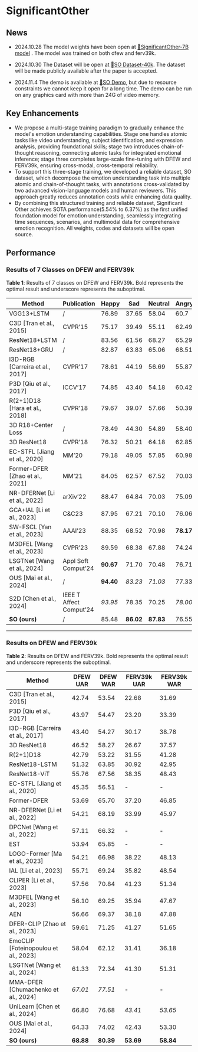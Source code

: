 # SignificantOther

## News
* 2024.10.28 The model weights have been open at [🤗SignificantOther-7B model](https://huggingface.co/spaces/Ice-lemon/SignificantOtherDemo/tree/main) . The model was trained on both dfew and ferv39k.

* 2024.10.30 The Dataset will be open at [🤗SO Dataset-40k](https://huggingface.co/datasets/Ice-lemon/SOdataset/tree/main). The dataset will be made publicly available after the paper is accepted.

* 2024.11.4 The demo is available at [🤗SO Demo](https://huggingface.co/spaces/Ice-lemon/SignificantOtherDemo), but due to resource constraints we cannot keep it open for a long time. The demo can be run on any graphics card with more than 24G of video memory.

## Key Enhancements

* We propose a multi-stage training paradigm to gradually enhance the model's emotion understanding capabilities. Stage one handles atomic tasks like video understanding, subject identification, and expression analysis, providing foundational skills; stage two introduces chain-of-thought reasoning, connecting atomic tasks for integrated emotional inference; stage three completes large-scale fine-tuning with DFEW and FERV39k, ensuring cross-modal, cross-temporal reliability.
* To support this three-stage training, we developed a reliable dataset, SO dataset, which decompose the emotion understanding task into multiple atomic and chain-of-thought tasks, with annotations cross-validated by two advanced vision-language models and human reviewers. This approach greatly reduces annotation costs while enhancing data quality.
* By combining this structured training and reliable dataset, Significant Other achieves SOTA performance(5.54\% to 6.37\%) as the first unified foundation model for emotion understanding, seamlessly integrating time sequences, scenarios, and multimodal data for comprehensive emotion recognition. All weights, codes and datasets will be open source.

## Performance

### Results of 7 Classes on DFEW and FERV39k

**Table 1**: Results of 7 classes on DFEW and FERV39k. Bold represents the optimal result and underscore represents the suboptimal.

| Method              | Publication                | Happy   | Sad     | Neutral | Angry   | Surprise | Disgust | Fear   | UAR   | WAR   |
|---------------------|----------------------------|---------|---------|---------|---------|----------|---------|--------|-------|-------|
| VGG13+LSTM          | /                          | 76.89   | 37.65   | 58.04   | 60.7    | 43.70    | 0.00    | 19.73  | 42.39 | 53.70 |
| C3D [Tran et al., 2015] | CVPR’15                 | 75.17   | 39.49   | 55.11   | 62.49   | 45.00    | 1.38    | 20.51  | 42.74 | 53.54 |
| ResNet18+LSTM       | /                          | 83.56   | 61.56   | 68.27   | 65.29   | 51.26    | 0.00    | 29.34  | 51.32 | 63.85 |
| ResNet18+GRU        | /                          | 82.87   | 63.83   | 65.06   | 68.51   | 52.00    | 0.86    | 30.14  | 51.68 | 64.02 |
| I3D-RGB [Carreira et al., 2017] | CVPR’17         | 78.61   | 44.19   | 56.69   | 55.87   | 45.88    | 2.07    | 20.51  | 43.40 | 54.27 |
| P3D [Qiu et al., 2017] | ICCV’17                 | 74.85   | 43.40   | 54.18   | 60.42   | 50.99    | 0.69    | 23.28  | 43.97 | 54.47 |
| R(2+1)D18 [Hara et al., 2018] | CVPR’18          | 79.67   | 39.07   | 57.66   | 50.39   | 48.26    | 3.45    | 21.06  | 42.79 | 53.22 |
| 3D R18+Center Loss  | /                          | 78.49   | 44.30   | 54.89   | 58.40   | 52.35    | 0.69    | 25.28  | 44.91 | 55.48 |
| 3D ResNet18         | CVPR’18                    | 76.32   | 50.21   | 64.18   | 62.85   | 47.52    | 0.00    | 24.56  | 46.52 | 58.27 |
| EC-STFL [Jiang et al., 2020] | MM’20             | 79.18   | 49.05   | 57.85   | 60.98   | 46.15    | 2.76    | 21.51  | 45.35 | 56.51 |
| Former-DFER [Zhao et al., 2021] | MM’21          | 84.05   | 62.57   | 67.52   | 70.03   | 56.43    | 3.45    | 31.78  | 53.69 | 65.70 |
| NR-DFERNet [Li et al., 2022] | arXiv’22          | 88.47   | 64.84   | 70.03   | 75.09   | 61.60    | 0.00    | 19.43  | 54.21 | 68.19 |
| GCA+IAL [Li et al., 2023] | C&C23                | 87.95   | 67.21   | 70.10   | 76.06   | 62.22    | 0.00    | 26.44  | 55.71 | 69.24 |
| SW-FSCL [Yan et al., 2023] | AAAI’23             | 88.35   | 68.52   | 70.98   | **78.17** | 64.25  | 1.42    | 28.66  | 57.25 | 70.81 |
| M3DFEL [Wang et al., 2023] | CVPR’23             | 89.59   | 68.38   | 67.88   | 74.24   | 59.69    | 0.00    | 31.64  | 56.10 | 69.25 |
| LSGTNet [Wang et al., 2024] | Appl Soft Comput’24 | **90.67** | 71.70 | 70.48   | 76.71   | _65.01_  | 14.48   | 40.24  | 61.33 | 72.34 |
| OUS [Mai et al., 2024] | /                      | **94.40** | _83.23_ | _71.03_ | 77.33   | 60.98    | **31.01** | 34.12  | 64.33 | 74.02 |
| S2D [Chen et al., 2024] | IEEE T Affect Comput’24 | _93.95_  | 78.35 | 70.25   | _78.00_ | 61.88    | _25.52_ | _50.22_ | _65.45_ | _74.81_ |
| **SO (ours)**       | /                          | 85.48   | **86.02** | **87.83** | 76.55   | **67.69** | 3.75    | **75.14** | **68.88** | **80.39** |

---

### Results on DFEW and FERV39k

**Table 2**: Results on DFEW and FERV39k. Bold represents the optimal result and underscore represents the suboptimal.

| Method             | DFEW UAR | DFEW WAR | FERV39k UAR | FERV39k WAR |
|--------------------|----------|----------|-------------|-------------|
| C3D [Tran et al., 2015]  | 42.74    | 53.54    | 22.68       | 31.69       |
| P3D [Qiu et al., 2017]   | 43.97    | 54.47    | 23.20       | 33.39       |
| I3D-RGB [Carreira et al., 2017] | 43.40 | 54.27 | 30.17       | 38.78       |
| 3D ResNet18        | 46.52    | 58.27    | 26.67       | 37.57       |
| R(2+1)D18          | 42.79    | 53.22    | 31.55       | 41.28       |
| ResNet18-LSTM      | 51.32    | 63.85    | 30.92       | 42.95       |
| ResNet18-ViT       | 55.76    | 67.56    | 38.35       | 48.43       |
| EC-STFL [Jiang et al., 2020] | 45.35 | 56.51 | -           | -           |
| Former-DFER        | 53.69    | 65.70    | 37.20       | 46.85       |
| NR-DFERNet [Li et al., 2022] | 54.21 | 68.19 | 33.99       | 45.97       |
| DPCNet [Wang et al., 2022]  | 57.11    | 66.32    | -           | -           |
| EST                | 53.94    | 65.85    | -           | -           |
| LOGO-Former [Ma et al., 2023] | 54.21 | 66.98 | 38.22       | 48.13       |
| IAL [Li et al., 2023]      | 55.71    | 69.24    | 35.82       | 48.54       |
| CLIPER [Li et al., 2023]   | 57.56    | 70.84    | 41.23       | 51.34       |
| M3DFEL [Wang et al., 2023] | 56.10    | 69.25    | 35.94       | 47.67       |
| AEN                | 56.66    | 69.37    | 38.18       | 47.88       |
| DFER-CLIP [Zhao et al., 2023] | 59.61 | 71.25 | 41.27       | 51.65       |
| EmoCLIP [Foteinopoulou et al., 2023] | 58.04 | 62.12 | 31.41 | 36.18       |
| LSGTNet [Wang et al., 2024] | 61.33 | 72.34 | 41.30       | 51.31       |
| MMA-DFER [Chumachenko et al., 2024] | _67.01_ | _77.51_ | -           | -           |
| UniLearn [Chen et al., 2024] | 66.80 | 76.68 | _43.41_    | _53.65_    |
| OUS [Mai et al., 2024]     | 64.33    | 74.02    | 42.43       | 53.30       |
| **SO (ours)**      | **68.88** | **80.39** | **53.69**  | **58.84**  |

